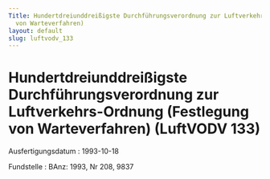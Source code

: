 ```yaml
---
Title: Hundertdreiunddreißigste Durchführungsverordnung zur Luftverkehrs-Ordnung (Festlegung
  von Warteverfahren)
layout: default
slug: luftvodv_133
---
```


# Hundertdreiunddreißigste Durchführungsverordnung zur Luftverkehrs-Ordnung (Festlegung von Warteverfahren) (LuftVODV 133)

Ausfertigungsdatum
:   1993-10-18

Fundstelle
:   BAnz: 1993, Nr 208, 9837

